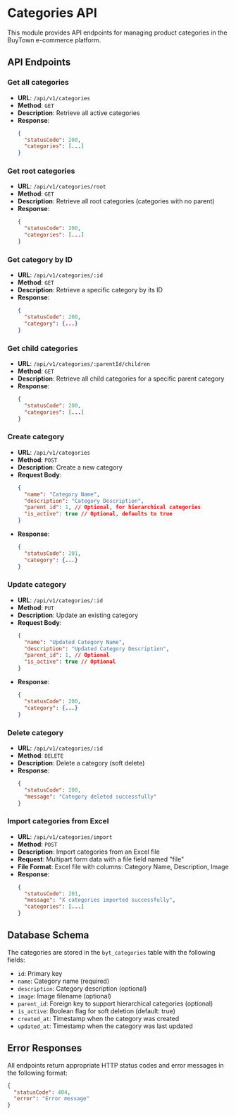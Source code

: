 # Categories API

This module provides API endpoints for managing product categories in the BuyTown e-commerce platform.

## API Endpoints

### Get all categories
- **URL**: `/api/v1/categories`
- **Method**: `GET`
- **Description**: Retrieve all active categories
- **Response**: 
  ```json
  {
    "statusCode": 200,
    "categories": [...]
  }
  ```

### Get root categories
- **URL**: `/api/v1/categories/root`
- **Method**: `GET`
- **Description**: Retrieve all root categories (categories with no parent)
- **Response**: 
  ```json
  {
    "statusCode": 200,
    "categories": [...]
  }
  ```

### Get category by ID
- **URL**: `/api/v1/categories/:id`
- **Method**: `GET`
- **Description**: Retrieve a specific category by its ID
- **Response**: 
  ```json
  {
    "statusCode": 200,
    "category": {...}
  }
  ```

### Get child categories
- **URL**: `/api/v1/categories/:parentId/children`
- **Method**: `GET`
- **Description**: Retrieve all child categories for a specific parent category
- **Response**: 
  ```json
  {
    "statusCode": 200,
    "categories": [...]
  }
  ```

### Create category
- **URL**: `/api/v1/categories`
- **Method**: `POST`
- **Description**: Create a new category
- **Request Body**:
  ```json
  {
    "name": "Category Name",
    "description": "Category Description",
    "parent_id": 1, // Optional, for hierarchical categories
    "is_active": true // Optional, defaults to true
  }
  ```
- **Response**: 
  ```json
  {
    "statusCode": 201,
    "category": {...}
  }
  ```

### Update category
- **URL**: `/api/v1/categories/:id`
- **Method**: `PUT`
- **Description**: Update an existing category
- **Request Body**:
  ```json
  {
    "name": "Updated Category Name",
    "description": "Updated Category Description",
    "parent_id": 1, // Optional
    "is_active": true // Optional
  }
  ```
- **Response**: 
  ```json
  {
    "statusCode": 200,
    "category": {...}
  }
  ```

### Delete category
- **URL**: `/api/v1/categories/:id`
- **Method**: `DELETE`
- **Description**: Delete a category (soft delete)
- **Response**: 
  ```json
  {
    "statusCode": 200,
    "message": "Category deleted successfully"
  }
  ```

### Import categories from Excel
- **URL**: `/api/v1/categories/import`
- **Method**: `POST`
- **Description**: Import categories from an Excel file
- **Request**: Multipart form data with a file field named "file"
- **File Format**: Excel file with columns: Category Name, Description, Image
- **Response**: 
  ```json
  {
    "statusCode": 201,
    "message": "X categories imported successfully",
    "categories": [...]
  }
  ```

## Database Schema

The categories are stored in the `byt_categories` table with the following fields:
- `id`: Primary key
- `name`: Category name (required)
- `description`: Category description (optional)
- `image`: Image filename (optional)
- `parent_id`: Foreign key to support hierarchical categories (optional)
- `is_active`: Boolean flag for soft deletion (default: true)
- `created_at`: Timestamp when the category was created
- `updated_at`: Timestamp when the category was last updated

## Error Responses

All endpoints return appropriate HTTP status codes and error messages in the following format:
```json
{
  "statusCode": 404,
  "error": "Error message"
}